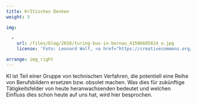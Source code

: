 ```yaml
---
title: KrItisches Denken
weight: 5

img:

  -
    url: /files/blog/2018/turing-bus-in-bernau_41586605824_o.jpg
    license: 'Foto: Leonard Wolf, <a href="https://creativecommons.org/licenses/by/4.0/">CC BY 4.0</a> edulabs'

arrange: img_right
---
```


KI ist Teil einer Gruppe von technischen Verfahren, die potentiell eine Reihe von Berufsbildern ersetzen bzw. obsolet machen. Was dies für zukünftige Tätigkeitsfelder von heute heranwachsenden bedeutet und welchen Einfluss dies schon heute auf uns hat, wird hier besprochen.  
